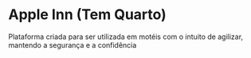 # Apple Inn (Tem Quarto)

Plataforma criada para ser utilizada em motéis com o intuito de agilizar, mantendo a segurança e a confidência 

